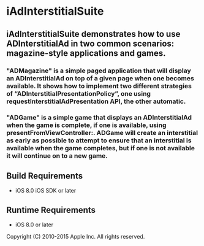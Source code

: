 # iAdInterstitialSuite

## iAdInterstitialSuite demonstrates how to use ADInterstitialAd in two common scenarios: magazine-style applications and games.

### "ADMagazine" is a simple paged application that will display an ADInterstitialAd on top of a given page when one becomes available. It shows how to implement two different strategies of “ADInterstitialPresentationPolicy”, one using requestInterstitialAdPresentation API, the other automatic.

### "ADGame" is a simple game that displays an ADInterstitialAd when the game is complete, if one is available, using presentFromViewController:. ADGame will create an interstitial as early as possible to attempt to ensure that an interstitial is available when the game completes, but if one is not available it will continue on to a new game.

## Build Requirements
+ iOS 8.0 iOS SDK or later

## Runtime Requirements
+ iOS 8.0 or later

Copyright (C) 2010-2015 Apple Inc. All rights reserved.
